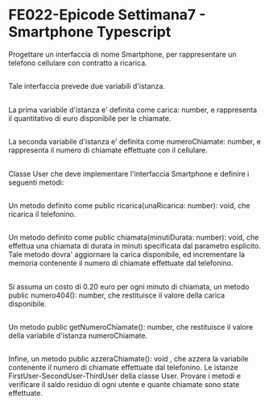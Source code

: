 # FE022-Epicode Settimana7 - Smartphone Typescript
Progettare un interfaccia di nome Smartphone, per rappresentare un telefono cellulare con contratto a ricarica.
##
Tale interfaccia prevede due variabili d'istanza. 
##
La prima variabile d'istanza e' definita come carica: number, e rappresenta il quantitativo di euro
disponibile per le chiamate. 
##
La seconda variabile d'istanza e' definita come numeroChiamate: number, e rappresenta il numero di chiamate effettuate con
il cellulare.
##
Classe User che deve implementare l'interfaccia Smartphone e definire i seguenti metodi:
##
Un metodo definito come public ricarica(unaRicarica: number): void, che ricarica il telefonino. 
##
Un metodo definito come public chiamata(minutiDurata: number): void, che effettua una chiamata di durata in minuti specificata dal parametro esplicito.
Tale metodo dovra' aggiornare la carica disponibile, ed incrementare la memoria contenente il numero di chiamate effettuate dal telefonino. 
##
Si assuma un costo di 0.20 euro per ogni minuto di chiamata, un metodo public numero404(): number, che restituisce il valore della carica disponibile. 
##
Un metodo public getNumeroChiamate(): number, che restituisce il valore della variabile d'istanza numeroChiamate. 
##
Infine, un metodo public azzeraChiamate(): void , che azzera la variabile contenente il numero di chiamate effettuate dal telefonino.
Le istanze FirstUser-SecondUser-ThirdUser della classe User.
Provare i metodi e verificare il saldo residuo di ogni utente e quante chiamate sono state effettuate.

